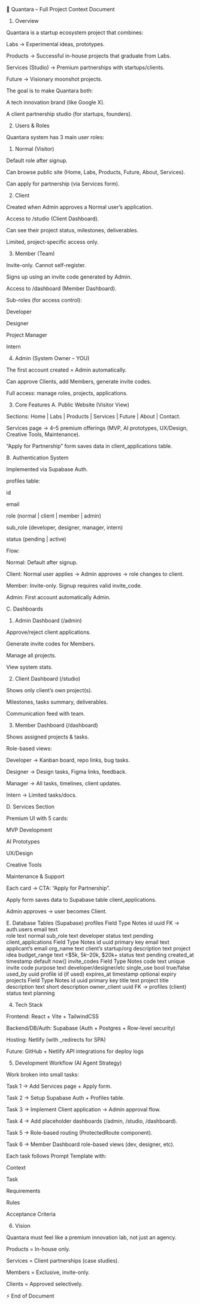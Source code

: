 📄 Quantara – Full Project Context Document
1. Overview

Quantara is a startup ecosystem project that combines:

Labs → Experimental ideas, prototypes.

Products → Successful in-house projects that graduate from Labs.

Services (Studio) → Premium partnerships with startups/clients.

Future → Visionary moonshot projects.

The goal is to make Quantara both:

A tech innovation brand (like Google X).

A client partnership studio (for startups, founders).

2. Users & Roles

Quantara system has 3 main user roles:

1. Normal (Visitor)

Default role after signup.

Can browse public site (Home, Labs, Products, Future, About, Services).

Can apply for partnership (via Services form).

2. Client

Created when Admin approves a Normal user’s application.

Access to /studio (Client Dashboard).

Can see their project status, milestones, deliverables.

Limited, project-specific access only.

3. Member (Team)

Invite-only. Cannot self-register.

Signs up using an invite code generated by Admin.

Access to /dashboard (Member Dashboard).

Sub-roles (for access control):

Developer

Designer

Project Manager

Intern

4. Admin (System Owner – YOU)

The first account created = Admin automatically.

Can approve Clients, add Members, generate invite codes.

Full access: manage roles, projects, applications.

3. Core Features
A. Public Website (Visitor View)

Sections: Home | Labs | Products | Services | Future | About | Contact.

Services page → 4–5 premium offerings (MVP, AI prototypes, UX/Design, Creative Tools, Maintenance).

“Apply for Partnership” form saves data in client_applications table.

B. Authentication System

Implemented via Supabase Auth.

profiles table:

id

email

role (normal | client | member | admin)

sub_role (developer, designer, manager, intern)

status (pending | active)

Flow:

Normal: Default after signup.

Client: Normal user applies → Admin approves → role changes to client.

Member: Invite-only. Signup requires valid invite_code.

Admin: First account automatically Admin.

C. Dashboards
1. Admin Dashboard (/admin)

Approve/reject client applications.

Generate invite codes for Members.

Manage all projects.

View system stats.

2. Client Dashboard (/studio)

Shows only client’s own project(s).

Milestones, tasks summary, deliverables.

Communication feed with team.

3. Member Dashboard (/dashboard)

Shows assigned projects & tasks.

Role-based views:

Developer → Kanban board, repo links, bug tasks.

Designer → Design tasks, Figma links, feedback.

Manager → All tasks, timelines, client updates.

Intern → Limited tasks/docs.

D. Services Section

Premium UI with 5 cards:

MVP Development

AI Prototypes

UX/Design

Creative Tools

Maintenance & Support

Each card → CTA: “Apply for Partnership”.

Apply form saves data to Supabase table client_applications.

Admin approves → user becomes Client.

E. Database Tables (Supabase)
profiles
Field	Type	Notes
id	uuid	FK → auth.users
email	text	
role	text	normal
sub_role	text	developer
status	text	pending
client_applications
Field	Type	Notes
id	uuid	primary key
email	text	applicant’s email
org_name	text	client’s startup/org
description	text	project idea
budget_range	text	<$5k, $5k–$20k, $20k+
status	text	pending
created_at	timestamp	default now()
invite_codes
Field	Type	Notes
code	text	unique invite code
purpose	text	developer/designer/etc
single_use	bool	true/false
used_by	uuid	profile id (if used)
expires_at	timestamp	optional expiry
projects
Field	Type	Notes
id	uuid	primary key
title	text	project title
description	text	short description
owner_client	uuid	FK → profiles (client)
status	text	planning

4. Tech Stack

Frontend: React + Vite + TailwindCSS

Backend/DB/Auth: Supabase (Auth + Postgres + Row-level security)

Hosting: Netlify (with _redirects for SPA)

Future: GitHub + Netlify API integrations for deploy logs

5. Development Workflow (AI Agent Strategy)

Work broken into small tasks:

Task 1 → Add Services page + Apply form.

Task 2 → Setup Supabase Auth + Profiles table.

Task 3 → Implement Client application → Admin approval flow.

Task 4 → Add placeholder dashboards (/admin, /studio, /dashboard).

Task 5 → Role-based routing (ProtectedRoute component).

Task 6 → Member Dashboard role-based views (dev, designer, etc).

Each task follows Prompt Template with:

Context

Task

Requirements

Rules

Acceptance Criteria

6. Vision

Quantara must feel like a premium innovation lab, not just an agency.

Products = In-house only.

Services = Client partnerships (case studies).

Members = Exclusive, invite-only.

Clients = Approved selectively.

⚡ End of Document
